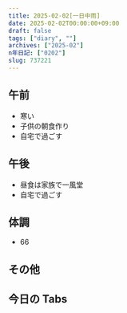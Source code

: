 ```yaml
---
title: 2025-02-02[一日中雨]
date: 2025-02-02T00:00:00+09:00
draft: false
tags: ["diary", ""]
archives: ["2025-02"]
n年日記: ["0202"]
slug: 737221
---
```


## 午前

- 寒い
- 子供の朝食作り
- 自宅で過ごす

## 午後

- 昼食は家族で一風堂
- 自宅で過ごす

## 体調

- 66

## その他

## 今日の Tabs
